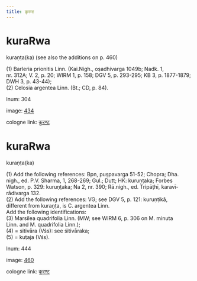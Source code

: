 ```yaml
---
title: कुरण्ट
---
```


# kuraRwa

kuraṇṭa(ka)  (see also the additions on p. 460) <div n="P" />(1) Barleria prionitis Linn. (Kai.Nigh., oṣadhivarga 1049b; Nadk. 1, <div n="lb" />nr. 312A; V. 2, p. 20; WIRM 1, p. 158; DGV 5, p. 293-295; KB 3, p. 1877-1879; <div n="lb" />DWH 3, p. 43-44); <div n="P" />(2) Celosia argentea Linn. (Bt.; CD, p. 84).

lnum: 304

image: [434](https://www.sanskrit-lexicon.uni-koeln.de/scans/csl-apidev/servepdf.php?dict=snp&page=434)

cologne link: [कुरण्ट](https://sanskrit-lexicon.uni-koeln.de/scans/csl-apidev/getword.php?dict=snp&key=कुरण्ट)

# kuraRwa

kuraṇṭa(ka)  <div n="P" />(1) Add the following references: Bpn, puṣpavarga 51-52; Chopra; Dha. <div n="lb" />nigh., ed. P.V. Sharma, 1, 268-269; Gul.; Dutt; HK: kuruṇṭaka; Forbes <div n="lb" />Watson, p. 329: kuruṇṭaka; Na 2, nr. 390; Rā.nigh., ed. Tripāṭhī, karavī- <div n="lb" />rādivarga 132. <div n="P" />(2) Add the following references: VG; see DGV 5, p. 121: kuruṇṭikā, <div n="lb" />different from kuraṇṭa, is C. argentea Linn. <div n="P" />Add the following identifications: <div n="P" />(3) Marsilea quadrifolia Linn. (MW; see WIRM 6, p. 306 on M. minuta <div n="lb" />Linn. and M. quadrifolia Linn.); <div n="P" />(4) = sitivāra (Vśs): see śitivāraka; <div n="P" />(5) = kuṭaja (Vśs).

lnum: 444

image: [460](https://www.sanskrit-lexicon.uni-koeln.de/scans/csl-apidev/servepdf.php?dict=snp&page=460)

cologne link: [कुरण्ट](https://sanskrit-lexicon.uni-koeln.de/scans/csl-apidev/getword.php?dict=snp&key=कुरण्ट)

